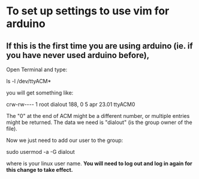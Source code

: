 # To set up settings to use vim for arduino


## If this is the first time you are using arduino (ie. if you have never used arduino before),

Open Terminal and type:

ls -l /dev/ttyACM*

you will get something like:

crw-rw---- 1 root dialout 188, 0 5 apr 23.01 ttyACM0

The "0" at the end of ACM might be a different number, or multiple entries might be returned. The data we need is "dialout" (is the group owner of the file).

Now we just need to add our user to the group:

sudo usermod -a -G dialout <username>

where <username> is your linux user name. 
**You will need to log out and log in again for this change to take effect.**